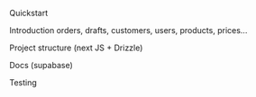 Quickstart


Introduction
orders, drafts, customers, users, products, prices...



Project structure (next JS + Drizzle)


Docs (supabase)


Testing



